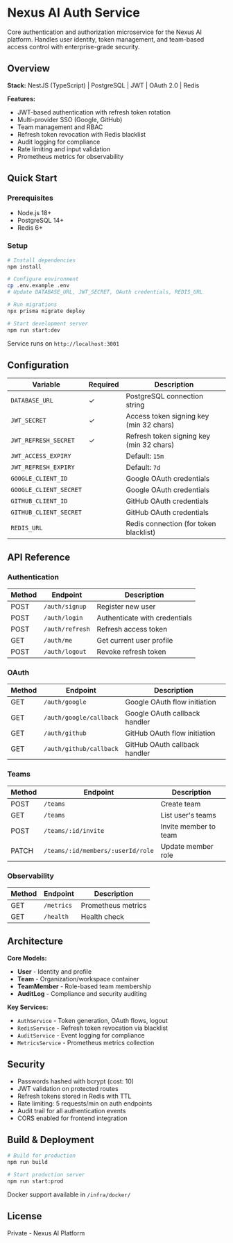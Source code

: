 # Nexus AI Auth Service

Core authentication and authorization microservice for the Nexus AI platform. Handles user identity, token management, and team-based access control with enterprise-grade security.

## Overview

**Stack:** NestJS (TypeScript) | PostgreSQL | JWT | OAuth 2.0 | Redis

**Features:**
- JWT-based authentication with refresh token rotation
- Multi-provider SSO (Google, GitHub)
- Team management and RBAC
- Refresh token revocation with Redis blacklist
- Audit logging for compliance
- Rate limiting and input validation
- Prometheus metrics for observability

## Quick Start

### Prerequisites
- Node.js 18+
- PostgreSQL 14+
- Redis 6+

### Setup

```bash
# Install dependencies
npm install

# Configure environment
cp .env.example .env
# Update DATABASE_URL, JWT_SECRET, OAuth credentials, REDIS_URL

# Run migrations
npx prisma migrate deploy

# Start development server
npm run start:dev
```

Service runs on `http://localhost:3001`

## Configuration

| Variable | Required | Description |
|----------|----------|-------------|
| `DATABASE_URL` | ✓ | PostgreSQL connection string |
| `JWT_SECRET` | ✓ | Access token signing key (min 32 chars) |
| `JWT_REFRESH_SECRET` | ✓ | Refresh token signing key (min 32 chars) |
| `JWT_ACCESS_EXPIRY` | | Default: `15m` |
| `JWT_REFRESH_EXPIRY` | | Default: `7d` |
| `GOOGLE_CLIENT_ID` | | Google OAuth credentials |
| `GOOGLE_CLIENT_SECRET` | | Google OAuth credentials |
| `GITHUB_CLIENT_ID` | | GitHub OAuth credentials |
| `GITHUB_CLIENT_SECRET` | | GitHub OAuth credentials |
| `REDIS_URL` | | Redis connection (for token blacklist) |

## API Reference

### Authentication
| Method | Endpoint | Description |
|--------|----------|-------------|
| POST | `/auth/signup` | Register new user |
| POST | `/auth/login` | Authenticate with credentials |
| POST | `/auth/refresh` | Refresh access token |
| GET | `/auth/me` | Get current user profile |
| POST | `/auth/logout` | Revoke refresh token |

### OAuth
| Method | Endpoint | Description |
|--------|----------|-------------|
| GET | `/auth/google` | Google OAuth flow initiation |
| GET | `/auth/google/callback` | Google OAuth callback handler |
| GET | `/auth/github` | GitHub OAuth flow initiation |
| GET | `/auth/github/callback` | GitHub OAuth callback handler |

### Teams
| Method | Endpoint | Description |
|--------|----------|-------------|
| POST | `/teams` | Create team |
| GET | `/teams` | List user's teams |
| POST | `/teams/:id/invite` | Invite member to team |
| PATCH | `/teams/:id/members/:userId/role` | Update member role |

### Observability
| Method | Endpoint | Description |
|--------|----------|-------------|
| GET | `/metrics` | Prometheus metrics |
| GET | `/health` | Health check |

## Architecture

**Core Models:**
- **User** - Identity and profile
- **Team** - Organization/workspace container
- **TeamMember** - Role-based team membership
- **AuditLog** - Compliance and security auditing

**Key Services:**
- `AuthService` - Token generation, OAuth flows, logout
- `RedisService` - Refresh token revocation via blacklist
- `AuditService` - Event logging for compliance
- `MetricsService` - Prometheus metrics collection

## Security

- Passwords hashed with bcrypt (cost: 10)
- JWT validation on protected routes
- Refresh tokens stored in Redis with TTL
- Rate limiting: 5 requests/min on auth endpoints
- Audit trail for all authentication events
- CORS enabled for frontend integration

## Build & Deployment

```bash
# Build for production
npm run build

# Start production server
npm run start:prod
```

Docker support available in `/infra/docker/`

## License
Private - Nexus AI Platform